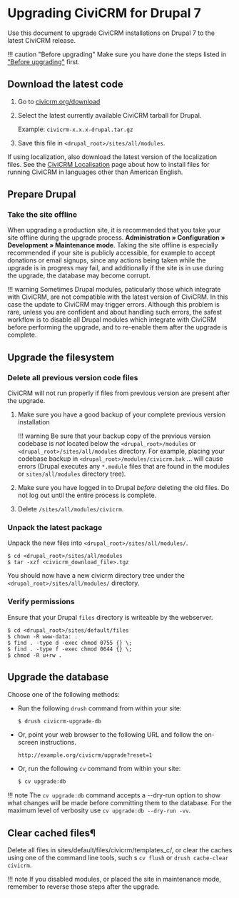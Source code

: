 # Upgrading CiviCRM for Drupal 7

Use this document to upgrade CiviCRM installations on Drupal 7 to the latest CiviCRM release.

!!! caution "Before upgrading"
    Make sure you have done the steps listed in ["Before upgrading"](/upgrade/index.md#before-upgrading) first.

## Download the latest code

1. Go to [civicrm.org/download](https://civicrm.org/download)
1. Select the latest currently available CiviCRM tarball for Drupal.

    Example: `civicrm-x.x.x-drupal.tar.gz`
   
1. Save this file in `<drupal_root>/sites/all/modules`.

If using localization, also download the latest version of the localization files. See the [CiviCRM Localisation](https://wiki.civicrm.org/confluence/display/CRMDOC/i18n+Administrator%27s+Guide%3A+Using+CiviCRM+in+your+own+language) page about how to install files for running CiviCRM in languages other than American English.

## Prepare Drupal

### Take the site offline

When upgrading a production site, it is recommended that you take your site offline during the upgrade process.
**Administration » Configuration » Development » Maintenance mode**. Taking the site offline is especially recommended if your site is publicly accessible, for example to accept donations or email signups, since any actions being taken while the upgrade is in progress may fail, and additionally if the site is in use during the upgrade, the database may become corrupt.

!!! warning
    Sometimes Drupal modules, paticularly those which integrate with CiviCRM, are not compatible with the latest version of CiviCRM. In this case the update to CiviCRM may trigger errors. Although this problem is rare, unless you are confident and about handling such errors, the safest workflow is to disable all Drupal modules which integrate with CiviCRM before performing the upgrade, and to re-enable them after the upgrade is complete.
   
## Upgrade the filesystem

### Delete all previous version code files

CiviCRM will not run properly if files from previous version are present after the upgrade.

1. Make sure you have a good backup of your complete previous version installation

    !!! warning
        Be sure that your backup copy of the previous version codebase is _not_ located below the `<drupal_root>/modules` or `<drupal_root>/sites/all/modules` directory. For example, placing your codebase backup in `<drupal_root>/modules/civicrm.bak` ... will cause errors (Drupal executes any `*.module` files that are found in the modules or `sites/all/modules` directory tree).

1. Make sure you have logged in to Drupal _before_ deleting the old files. Do not log out until the entire process is complete.

1. Delete `/sites/all/modules/civicrm`.

### Unpack the latest package

Unpack the new files into `<drupal_root>/sites/all/modules/`.

```
$ cd <drupal_root>/sites/all/modules
$ tar -xzf <civicrm_download_file>.tgz
```

You should now have a new civicrm directory tree under the `<drupal_root>/sites/all/modules/` directory.

### Verify permissions

Ensure that your Drupal `files` directory is writeable by the webserver.

```
$ cd <drupal_root>/sites/default/files
$ chown -R www-data: .
$ find . -type d -exec chmod 0755 {} \;
$ find . -type f -exec chmod 0644 {} \;
$ chmod -R u+rw .
```

## Upgrade the database

Choose one of the following methods:

* Run the following `drush` command from within your site:

    ```bash
    $ drush civicrm-upgrade-db
    ```
   
* Or, point your web browser to the following URL and follow the on-screen instructions.
   
    ```
    http://example.org/civicrm/upgrade?reset=1
    ```
   
* Or, run the following `cv` command from within your site:

    ```bash
    $ cv upgrade:db
    ```
   
!!! note
    The `cv upgrade:db` command accepts a --dry-run option to show what changes will be made before committing them to the database.
    For the maximum level of verbosity use `cv upgrade:db --dry-run -vv`.
   

## Clear cached files¶

Delete all files in sites/default/files/civicrm/templates_c/, or clear the caches using one of the command line tools, such s `cv flush` or `drush cache-clear civicrm`.

   
!!! note
    If you disabled modules, or placed the site in maintenance mode, remember to reverse those steps after the upgrade.
